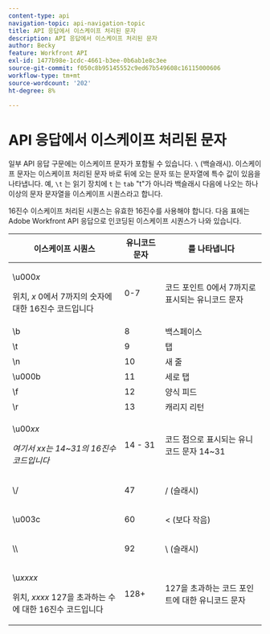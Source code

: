 ```yaml
---
content-type: api
navigation-topic: api-navigation-topic
title: API 응답에서 이스케이프 처리된 문자
description: API 응답에서 이스케이프 처리된 문자
author: Becky
feature: Workfront API
exl-id: 1477b98e-1cdc-4661-b3ee-0b6ab1e8c3ee
source-git-commit: f050c8b95145552c9ed67b549608c16115000606
workflow-type: tm+mt
source-wordcount: '202'
ht-degree: 8%

---
```


# API 응답에서 이스케이프 처리된 문자

일부 API 응답 구문에는 이스케이프 문자가 포함될 수 있습니다. `\` (백슬래시). 이스케이프 문자는 이스케이프 처리된 문자 바로 뒤에 오는 문자 또는 문자열에 특수 값이 있음을 나타냅니다. 예, `\t` 는 읽기 장치에 `t` 는 `tab` &quot;t&quot;가 아니라 백슬래시 다음에 나오는 하나 이상의 문자 문자열을 이스케이프 시퀀스라고 합니다.

16진수 이스케이프 처리된 시퀀스는 유효한 16진수를 사용해야 합니다. 다음 표에는 Adobe Workfront API 응답으로 인코딩된 이스케이프 시퀀스가 나와 있습니다.

<table style="table-layout:auto"> 
 <col> 
 <col> 
 <col> 
 <thead> 
  <tr> 
   <th><strong>이스케이프 시퀀스</strong> </th> 
   <th><strong>유니코드 문자</strong> </th> 
   <th><strong>를 나타냅니다</strong> </th> 
  </tr> 
 </thead> 
 <tbody> 
  <tr> 
   <td> <p>\u000<em>x</em></p> <p>위치, <em>x</em> 0에서 7까지의 숫자에 대한 16진수 코드입니다</p> </td> 
   <td>0-7</td> 
   <td>코드 포인트 0에서 7까지로 표시되는 유니코드 문자</td> 
  </tr> 
  <tr> 
   <td>\b</td> 
   <td>8</td> 
   <td>백스페이스</td> 
  </tr> 
  <tr> 
   <td>\t</td> 
   <td>9</td> 
   <td>탭</td> 
  </tr> 
  <tr> 
   <td>\n</td> 
   <td>10</td> 
   <td>새 줄</td> 
  </tr> 
  <tr> 
   <td>\u000b</td> 
   <td>11</td> 
   <td>세로 탭</td> 
  </tr> 
  <tr> 
   <td>\f</td> 
   <td>12</td> 
   <td>양식 피드</td> 
  </tr> 
  <tr> 
   <td>\r</td> 
   <td>13</td> 
   <td>캐리지 리턴</td> 
  </tr> 
  <tr> 
   <td> <p>\u00<em>xx</em></p> <p><em>여기서 xx는 14~31의 16진수 코드입니다</em> </p> </td> 
   <td>14 - 31</td> 
   <td>코드 점으로 표시되는 유니코드 문자 14~31</td> 
  </tr> 
  <tr> 
   <td> <p>\/</p> </td> 
   <td>47</td> 
   <td>/ (슬래시)</td> 
  </tr> 
  <tr> 
   <td> <p>\u003c</p> </td> 
   <td>60</td> 
   <td>&lt; (보다 작음)</td> 
  </tr> 
  <tr> 
   <td> <p>\\</p> </td> 
   <td>92</td> 
   <td>\ (슬래시)</td> 
  </tr> 
  <tr> 
   <td> <p>\u<em>xxxx</em></p> <p>위치, <em>xxxx</em> 127을 초과하는 수에 대한 16진수 코드입니다</p> </td> 
   <td>128+</td> 
   <td>127을 초과하는 코드 포인트에 대한 유니코드 문자</td> 
  </tr> 
 </tbody> 
</table>
